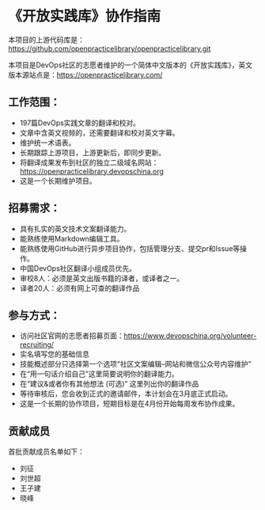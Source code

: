 # 《开放实践库》协作指南

本项目的上游代码库是：https://github.com/openpracticelibrary/openpracticelibrary.git

本项目是DevOps社区的志愿者维护的一个简体中文版本的《开放实践库》，英文版本源站点是：https://openpracticelibrary.com/

## 工作范围：

- 197篇DevOps实践文章的翻译和校对。
- 文章中含英文视频的，还需要翻译和校对英文字幕。
- 维护统一术语表。
- 长期跟踪上游项目，上游更新后，即同步更新。
- 将翻译成果发布到社区的独立二级域名网站：https://openpracticelibrary.devopschina.org
- 这是一个长期维护项目。


## 招募需求：

- 具有扎实的英文技术文案翻译能力。
- 能熟练使用Markdown编辑工具。
- 能熟练使用GitHub进行异步项目协作，包括管理分支、提交pr和Issue等操作。
- 中国DevOps社区翻译小组成员优先。
- 审校8人：必须是英文出版书籍的译者，或译者之一。
- 译者20人：必须有网上可查的翻译作品


## 参与方式：

- 访问社区官网的志愿者招募页面：https://www.devopschina.org/volunteer-recruiting/
- 实名填写您的基础信息
- 技能概述部分只选择第一个选项“社区文案编辑–网站和微信公众号内容维护”
- 在“用一句话介绍自己”这里简要说明你的翻译能力。
- 在“建议&或者你有其他想法 (可选)” 这里列出你的翻译作品
- 等待审核后，您会收到正式的邀请邮件，本计划会在3月底正式启动。
- 这是一个长期的协作项目，短期目标是在4月份开始每周发布协作成果。


## 贡献成员

首批贡献成员名单如下：

- 刘征
- 刘世超
- 王子建
- 晓峰
